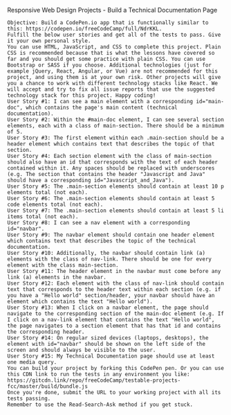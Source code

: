 Responsive Web Design Projects - Build a Technical Documentation Page

    Objective: Build a CodePen.io app that is functionally similar to this: https://codepen.io/freeCodeCamp/full/NdrKKL.
    Fulfill the below user stories and get all of the tests to pass. Give it your own personal style.
    You can use HTML, JavaScript, and CSS to complete this project. Plain CSS is recommended because that is what the lessons have covered so far and you should get some practice with plain CSS. You can use Bootstrap or SASS if you choose. Additional technologies (just for example jQuery, React, Angular, or Vue) are not recommended for this project, and using them is at your own risk. Other projects will give you a chance to work with different technology stacks like React. We will accept and try to fix all issue reports that use the suggested technology stack for this project. Happy coding!
    User Story #1: I can see a main element with a corresponding id="main-doc", which contains the page's main content (technical documentation).
    User Story #2: Within the #main-doc element, I can see several section elements, each with a class of main-section. There should be a minimum of 5.
    User Story #3: The first element within each .main-section should be a header element which contains text that describes the topic of that section.
    User Story #4: Each section element with the class of main-section should also have an id that corresponds with the text of each header contained within it. Any spaces should be replaced with underscores (e.g. The section that contains the header "Javascript and Java" should have a corresponding id="Javascript_and_Java").
    User Story #5: The .main-section elements should contain at least 10 p elements total (not each).
    User Story #6: The .main-section elements should contain at least 5 code elements total (not each).
    User Story #7: The .main-section elements should contain at least 5 li items total (not each).
    User Story #8: I can see a nav element with a corresponding id="navbar".
    User Story #9: The navbar element should contain one header element which contains text that describes the topic of the technical documentation.
    User Story #10: Additionally, the navbar should contain link (a) elements with the class of nav-link. There should be one for every element with the class main-section.
    User Story #11: The header element in the navbar must come before any link (a) elements in the navbar.
    User Story #12: Each element with the class of nav-link should contain text that corresponds to the header text within each section (e.g. if you have a "Hello world" section/header, your navbar should have an element which contains the text "Hello world").
    User Story #13: When I click on a navbar element, the page should navigate to the corresponding section of the main-doc element (e.g. If I click on a nav-link element that contains the text "Hello world", the page navigates to a section element that has that id and contains the corresponding header.
    User Story #14: On regular sized devices (laptops, desktops), the element with id="navbar" should be shown on the left side of the screen and should always be visible to the user.
    User Story #15: My Technical Documentation page should use at least one media query.
    You can build your project by forking this CodePen pen. Or you can use this CDN link to run the tests in any environment you like: https://gitcdn.link/repo/freeCodeCamp/testable-projects-fcc/master/build/bundle.js
    Once you're done, submit the URL to your working project with all its tests passing.
    Remember to use the Read-Search-Ask method if you get stuck.
